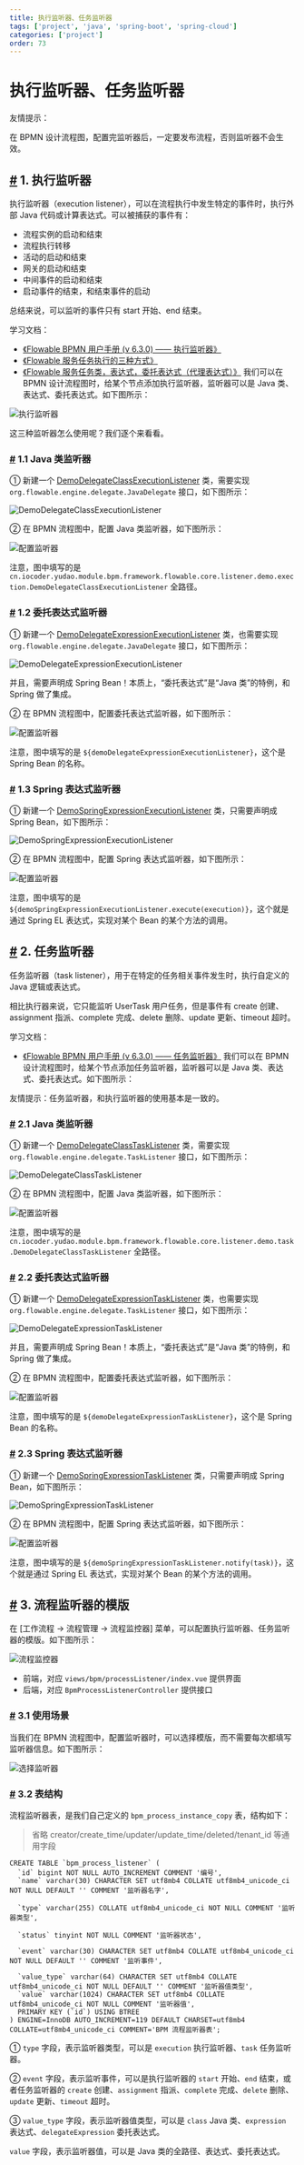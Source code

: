 ```yaml
---
title: 执行监听器、任务监听器
tags: ['project', 'java', 'spring-boot', 'spring-cloud']
categories: ['project']
order: 73
---
```

# 执行监听器、任务监听器

友情提示：

 在 BPMN 设计流程图，配置完监听器后，一定要发布流程，否则监听器不会生效。

 ## [#](#_1-执行监听器) 1. 执行监听器

 执行监听器（execution listener），可以在流程执行中发生特定的事件时，执行外部 Java 代码或计算表达式。可以被捕获的事件有：

 * 流程实例的启动和结束
* 流程执行转移
* 活动的启动和结束
* 网关的启动和结束
* 中间事件的启动和结束
* 启动事件的结束，和结束事件的启动

 总结来说，可以监听的事件只有 start 开始、end 结束。

 学习文档：

 * [《Flowable BPMN 用户手册 (v 6.3.0) —— 执行监听器》](https://tkjohn.github.io/flowable-userguide/#executionListeners)
* [《Flowable 服务任务执行的三种方式》](https://developer.aliyun.com/article/1233153)
* [《Flowable 服务任务类，表达式，委托表达式（代理表达式）》](https://blog.csdn.net/CCCout/article/details/132454867)
 我们可以在 BPMN 设计流程图时，给某个节点添加执行监听器，监听器可以是 Java 类、表达式、委托表达式。如下图所示：

 ![执行监听器](https://doc.iocoder.cn/img/%E5%B7%A5%E4%BD%9C%E6%B5%81%E6%89%8B%E5%86%8C/%E7%9B%91%E5%90%AC%E5%99%A8/%E6%89%A7%E8%A1%8C%E7%9B%91%E5%90%AC%E5%99%A8%E7%9A%84%E9%85%8D%E7%BD%AE.png)

 这三种监听器怎么使用呢？我们逐个来看看。

 ### [#](#_1-1-java-类监听器) 1.1 Java 类监听器

 ① 新建一个 [DemoDelegateClassExecutionListener](https://github.com/YunaiV/ruoyi-vue-pro/blob/master/yudao-module-bpm/yudao-module-bpm-biz/src/main/java/cn/iocoder/yudao/module/bpm/framework/flowable/core/listener/demo/exection/DemoDelegateClassExecutionListener.java) 类，需要实现 `org.flowable.engine.delegate.JavaDelegate` 接口，如下图所示：

 ![DemoDelegateClassExecutionListener](https://doc.iocoder.cn/img/%E5%B7%A5%E4%BD%9C%E6%B5%81%E6%89%8B%E5%86%8C/%E7%9B%91%E5%90%AC%E5%99%A8/DemoDelegateClassExecutionListener.png)

 ② 在 BPMN 流程图中，配置 Java 类监听器，如下图所示：

 ![配置监听器](https://doc.iocoder.cn/img/%E5%B7%A5%E4%BD%9C%E6%B5%81%E6%89%8B%E5%86%8C/%E7%9B%91%E5%90%AC%E5%99%A8/DemoDelegateClassExecutionListenerConfig.png)

 注意，图中填写的是 `cn.iocoder.yudao.module.bpm.framework.flowable.core.listener.demo.exection.DemoDelegateClassExecutionListener` 全路径。

 ### [#](#_1-2-委托表达式监听器) 1.2 委托表达式监听器

 ① 新建一个 [DemoDelegateExpressionExecutionListener](https://github.com/YunaiV/ruoyi-vue-pro/blob/master/yudao-module-bpm/yudao-module-bpm-biz/src/main/java/cn/iocoder/yudao/module/bpm/framework/flowable/core/listener/demo/exection/DemoDelegateExpressionExecutionListener.java) 类，也需要实现 `org.flowable.engine.delegate.JavaDelegate` 接口，如下图所示：

 ![DemoDelegateExpressionExecutionListener](https://doc.iocoder.cn/img/%E5%B7%A5%E4%BD%9C%E6%B5%81%E6%89%8B%E5%86%8C/%E7%9B%91%E5%90%AC%E5%99%A8/DemoDelegateExpressionExecutionListener.png)

 并且，需要声明成 Spring Bean！本质上，“委托表达式”是“Java 类”的特例，和 Spring 做了集成。

 ② 在 BPMN 流程图中，配置委托表达式监听器，如下图所示：

 ![配置监听器](https://doc.iocoder.cn/img/%E5%B7%A5%E4%BD%9C%E6%B5%81%E6%89%8B%E5%86%8C/%E7%9B%91%E5%90%AC%E5%99%A8/DemoDelegateExpressionExecutionListenerConfig.png)

 注意，图中填写的是 `${demoDelegateExpressionExecutionListener}`，这个是 Spring Bean 的名称。

 ### [#](#_1-3-spring-表达式监听器) 1.3 Spring 表达式监听器

 ① 新建一个 [DemoSpringExpressionExecutionListener](https://github.com/YunaiV/ruoyi-vue-pro/blob/master/yudao-module-bpm/yudao-module-bpm-biz/src/main/java/cn/iocoder/yudao/module/bpm/framework/flowable/core/listener/demo/exection/DemoSpringExpressionExecutionListener.java) 类，只需要声明成 Spring Bean，如下图所示：

 ![DemoSpringExpressionExecutionListener](https://doc.iocoder.cn/img/%E5%B7%A5%E4%BD%9C%E6%B5%81%E6%89%8B%E5%86%8C/%E7%9B%91%E5%90%AC%E5%99%A8/DemoSpringExpressionExecutionListener.png)

 ② 在 BPMN 流程图中，配置 Spring 表达式监听器，如下图所示：

 ![配置监听器](https://doc.iocoder.cn/img/%E5%B7%A5%E4%BD%9C%E6%B5%81%E6%89%8B%E5%86%8C/%E7%9B%91%E5%90%AC%E5%99%A8/DemoSpringExpressionExecutionListenerConfig.png)

 注意，图中填写的是 `${demoSpringExpressionExecutionListener.execute(execution)}`，这个就是通过 Spring EL 表达式，实现对某个 Bean 的某个方法的调用。

 ## [#](#_2-任务监听器) 2. 任务监听器

 任务监听器（task listener），用于在特定的任务相关事件发生时，执行自定义的 Java 逻辑或表达式。

 相比执行器来说，它只能监听 UserTask 用户任务，但是事件有 create 创建、assignment 指派、complete 完成、delete 删除、update 更新、timeout 超时。

 学习文档：

 * [《Flowable BPMN 用户手册 (v 6.3.0) —— 任务监听器》](https://tkjohn.github.io/flowable-userguide/#taskListeners)
 我们可以在 BPMN 设计流程图时，给某个节点添加任务监听器，监听器可以是 Java 类、表达式、委托表达式。如下图所示：

 友情提示：任务监听器，和执行监听器的使用基本是一致的。

 ### [#](#_2-1-java-类监听器) 2.1 Java 类监听器

 ① 新建一个 [DemoDelegateClassTaskListener](https://github.com/YunaiV/ruoyi-vue-pro/blob/master/yudao-module-bpm/yudao-module-bpm-biz/src/main/java/cn/iocoder/yudao/module/bpm/framework/flowable/core/listener/demo/task/DemoDelegateClassTaskListener.java) 类，需要实现 `org.flowable.engine.delegate.TaskListener` 接口，如下图所示：

 ![DemoDelegateClassTaskListener](https://doc.iocoder.cn/img/%E5%B7%A5%E4%BD%9C%E6%B5%81%E6%89%8B%E5%86%8C/%E7%9B%91%E5%90%AC%E5%99%A8/DemoDelegateClassTaskListener.png)

 ② 在 BPMN 流程图中，配置 Java 类监听器，如下图所示：

 ![配置监听器](https://doc.iocoder.cn/img/%E5%B7%A5%E4%BD%9C%E6%B5%81%E6%89%8B%E5%86%8C/%E7%9B%91%E5%90%AC%E5%99%A8/DemoDelegateClassTaskListenerConfig.png)

 注意，图中填写的是 `cn.iocoder.yudao.module.bpm.framework.flowable.core.listener.demo.task.DemoDelegateClassTaskListener` 全路径。

 ### [#](#_2-2-委托表达式监听器) 2.2 委托表达式监听器

 ① 新建一个 [DemoDelegateExpressionTaskListener](https://github.com/YunaiV/ruoyi-vue-pro/blob/master/yudao-module-bpm/yudao-module-bpm-biz/src/main/java/cn/iocoder/yudao/module/bpm/framework/flowable/core/listener/demo/task/DemoDelegateExpressionTaskListener.java) 类，也需要实现 `org.flowable.engine.delegate.TaskListener` 接口，如下图所示：

 ![DemoDelegateExpressionTaskListener](https://doc.iocoder.cn/img/%E5%B7%A5%E4%BD%9C%E6%B5%81%E6%89%8B%E5%86%8C/%E7%9B%91%E5%90%AC%E5%99%A8/DemoDelegateExpressionTaskListener.png)

 并且，需要声明成 Spring Bean！本质上，“委托表达式”是“Java 类”的特例，和 Spring 做了集成。

 ② 在 BPMN 流程图中，配置委托表达式监听器，如下图所示：

 ![配置监听器](https://doc.iocoder.cn/img/%E5%B7%A5%E4%BD%9C%E6%B5%81%E6%89%8B%E5%86%8C/%E7%9B%91%E5%90%AC%E5%99%A8/DemoDelegateExpressionTaskListenerConfig.png)

 注意，图中填写的是 `${demoDelegateExpressionTaskListener}`，这个是 Spring Bean 的名称。

 ### [#](#_2-3-spring-表达式监听器) 2.3 Spring 表达式监听器

 ① 新建一个 [DemoSpringExpressionTaskListener](https://github.com/YunaiV/ruoyi-vue-pro/blob/master/yudao-module-bpm/yudao-module-bpm-biz/src/main/java/cn/iocoder/yudao/module/bpm/framework/flowable/core/listener/demo/task/DemoSpringExpressionTaskListener.java) 类，只需要声明成 Spring Bean，如下图所示：

 ![DemoSpringExpressionTaskListener](https://doc.iocoder.cn/img/%E5%B7%A5%E4%BD%9C%E6%B5%81%E6%89%8B%E5%86%8C/%E7%9B%91%E5%90%AC%E5%99%A8/DemoSpringExpressionTaskListener.png)

 ② 在 BPMN 流程图中，配置 Spring 表达式监听器，如下图所示：

 ![配置监听器](https://doc.iocoder.cn/img/%E5%B7%A5%E4%BD%9C%E6%B5%81%E6%89%8B%E5%86%8C/%E7%9B%91%E5%90%AC%E5%99%A8/DemoSpringExpressionTaskListenerConfig.png)

 注意，图中填写的是 `${demoSpringExpressionTaskListener.notify(task)}`，这个就是通过 Spring EL 表达式，实现对某个 Bean 的某个方法的调用。

 ## [#](#_3-流程监听器的模版) 3. 流程监听器的模版

 在 [工作流程 -> 流程管理 -> 流程监控器] 菜单，可以配置执行监听器、任务监听器的模版。如下图所示：

 ![流程监控器](https://doc.iocoder.cn/img/%E5%B7%A5%E4%BD%9C%E6%B5%81%E6%89%8B%E5%86%8C/%E7%9B%91%E5%90%AC%E5%99%A8/%E6%B5%81%E7%A8%8B%E7%9B%91%E6%8E%A7%E5%99%A8.png)

 * 前端，对应 `views/bpm/processListener/index.vue` 提供界面
* 后端，对应 `BpmProcessListenerController` 提供接口

 ### [#](#_3-1-使用场景) 3.1 使用场景

 当我们在 BPMN 流程图中，配置监听器时，可以选择模版，而不需要每次都填写监听器信息。如下图所示：

 ![选择监听器](https://doc.iocoder.cn/img/%E5%B7%A5%E4%BD%9C%E6%B5%81%E6%89%8B%E5%86%8C/%E7%9B%91%E5%90%AC%E5%99%A8/%E9%80%89%E6%8B%A9%E7%9B%91%E5%90%AC%E5%99%A8.png)

 ### [#](#_3-2-表结构) 3.2 表结构

 流程监听器表，是我们自己定义的 `bpm_process_instance_copy` 表，结构如下：


> 省略 creator/create\_time/updater/update\_time/deleted/tenant\_id 等通用字段


```
CREATE TABLE `bpm_process_listener` (
  `id` bigint NOT NULL AUTO_INCREMENT COMMENT '编号',
  `name` varchar(30) CHARACTER SET utf8mb4 COLLATE utf8mb4_unicode_ci NOT NULL DEFAULT '' COMMENT '监听器名字',

  `type` varchar(255) COLLATE utf8mb4_unicode_ci NOT NULL COMMENT '监听器类型',

  `status` tinyint NOT NULL COMMENT '监听器状态',

  `event` varchar(30) CHARACTER SET utf8mb4 COLLATE utf8mb4_unicode_ci NOT NULL DEFAULT '' COMMENT '监听事件',

  `value_type` varchar(64) CHARACTER SET utf8mb4 COLLATE utf8mb4_unicode_ci NOT NULL DEFAULT '' COMMENT '监听器值类型',
  `value` varchar(1024) CHARACTER SET utf8mb4 COLLATE utf8mb4_unicode_ci NOT NULL COMMENT '监听器值',
  PRIMARY KEY (`id`) USING BTREE
) ENGINE=InnoDB AUTO_INCREMENT=119 DEFAULT CHARSET=utf8mb4 COLLATE=utf8mb4_unicode_ci COMMENT='BPM 流程监听器表';

```
① `type` 字段，表示监听器类型，可以是 `execution` 执行监听器、`task` 任务监听器。

 ② `event` 字段，表示监听事件，可以是执行监听器的 `start` 开始、`end` 结束，或者任务监听器的 `create` 创建、`assignment` 指派、`complete` 完成、`delete` 删除、`update` 更新、`timeout` 超时。

 ③ `value_type` 字段，表示监听器值类型，可以是 `class` Java 类、`expression` 表达式、`delegateExpression` 委托表达式。

 `value` 字段，表示监听器值，可以是 Java 类的全路径、表达式、委托表达式。
